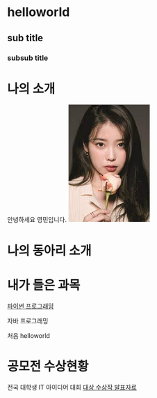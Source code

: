# helloworld
## sub title
### subsub title

# 나의 소개
안녕하세요 영민입니다.
<img src="1.jpg"/> <br>
# 나의 동아리 소개

# 내가 들은 과목 
[파이썬 프로그래밍](https://www.python.org)

자바 프로그래밍

처음  helloworld

# 공모전 수상현황
전국 대학생 IT 아이디어 대회
[대상 수상작 발표자료](/presentation.pptx)
